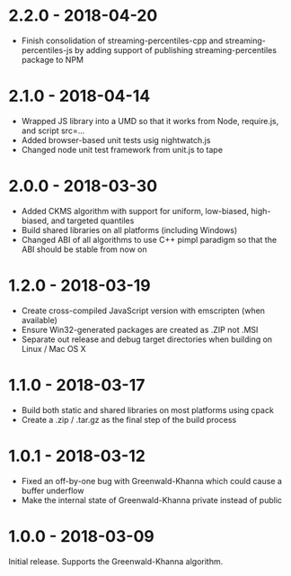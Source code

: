 # 2.2.0 - 2018-04-20
- Finish consolidation of streaming-percentiles-cpp and
  streaming-percentiles-js by adding support of publishing
  streaming-percentiles package to NPM

# 2.1.0 - 2018-04-14
- Wrapped JS library into a UMD so that it works from
  Node, require.js, and script src=...
- Added browser-based unit tests usig nightwatch.js
- Changed node unit test framework from unit.js to tape

# 2.0.0 - 2018-03-30
- Added CKMS algorithm with support for uniform, low-biased,
  high-biased, and targeted quantiles
- Build shared libraries on all platforms (including Windows)
- Changed ABI of all algorithms to use C++ pimpl paradigm so that
  the ABI should be stable from now on

# 1.2.0 - 2018-03-19
- Create cross-compiled JavaScript version with emscripten
  (when available)
- Ensure Win32-generated packages are created as .ZIP
  not .MSI
- Separate out release and debug target directories when
  building on Linux / Mac OS X

# 1.1.0 - 2018-03-17
- Build both static and shared libraries on most platforms
  using cpack
- Create a .zip / .tar.gz as the final step of the build
  process

# 1.0.1 - 2018-03-12
- Fixed an off-by-one bug with Greenwald-Khanna which could cause
  a buffer underflow
- Make the internal state of Greenwald-Khanna private instead of
  public

# 1.0.0 - 2018-03-09
Initial release.  Supports the Greenwald-Khanna algorithm.
